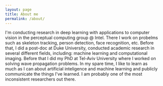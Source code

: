 ```yaml
---
layout: page
title: About me
permalink: /about/
---
```

I'm conducting research in deep learning with applications to computer vision in the perceptual computing group @ Intel. There I work on probelms such as skeleton tracking, person detection, face recognition, etc. Before that, I did a post-doc at Duke University, conducted academic research in several different fields, including: machine learning and computational imaging. Before that I did my PhD at Tel-Aviv University where I worked on solving wave propagation problems. In my spare time, I like to learn as much as I can about artificial inteligence and machine learning and publicly communicate the things I've learned. I am probably one of the most inconsistent researchers out there. 
